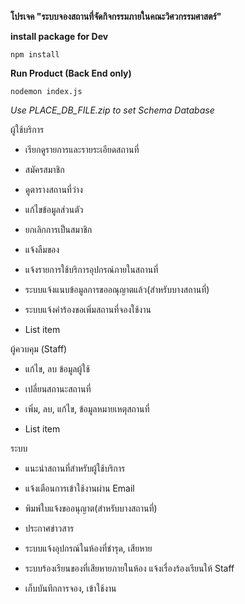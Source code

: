 
**โปรเจค "ระบบจองสถานที่จัดกิจกรรมภายในคณะวิศวกรรมศาสตร์"**

 **install package for Dev**

    npm install
 
**Run Product (Back End only)**

    nodemon index.js

*Use PLACE_DB_FILE.zip to set Schema Database*

ผู้ใช้บริการ
    

 -   เรียกดูรายการและรายระเอียดสถานที่
    
 -   สมัครสมาชิก
    
 -   ดูตารางสถานที่ว่าง
    
 -   แก้ไขข้อมูลส่วนตัว
    
 -   ยกเลิกการเป็นสมาชิก
    
 -   แจ้งลืมของ
    
 -   แจ้งรายการใช้บริการอุปกรณ์ภายในสถานที่
    
 -   ระบบแจ้งแนบข้อมูลการขออณุญาตแล้ว(สำหรับบางสถานที่)
    
 -   ระบบแจ้งคำร้องขอเพิ่มสถานที่จองใช้งาน
    
 - List item

ผู้ควบคุม (Staff)
    

 -   แก้ไข, ลบ ข้อมูลผู้ใช้
    
 -   เปลี่ยนสถานะสถานที่
    
 -   เพิ่ม, ลบ, แก้ไข, ข้อมูลหมายเหตุสถานที่
    
 - List item

ระบบ
    

-   แนะนำสถานที่สำหรับผู้ใช้บริการ
    
-   แจ้งเตือนการเข้าใช้งานผ่าน Email
    
-   พิมพ์ใบแจ้งขออนุญาต(สำหรับบางสถานที่)
    
-   ประกาศข่าวสาร
    
-   ระบบแจ้งอุปกรณ์ในห้องที่ชำรุด, เสียหาย
    
-   ระบบร้องเรียนของที่เสียหายภายในห้อง แจ้งเรื่องร้องเรียนให้ Staff
    
-   เก็บบันทึกการจอง, เข้าใช้งาน

